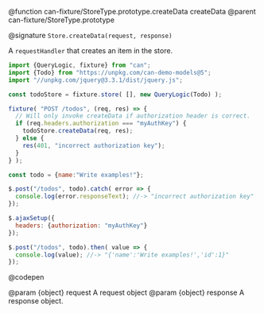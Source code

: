 @function can-fixture/StoreType.prototype.createData createData
@parent can-fixture/StoreType.prototype

@signature `Store.createData(request, response)`

  A `requestHandler` that creates an item in the store.

  ```js
  import {QueryLogic, fixture} from "can";
  import {Todo} from "https://unpkg.com/can-demo-models@5";
  import "//unpkg.com/jquery@3.3.1/dist/jquery.js";

  const todoStore = fixture.store( [], new QueryLogic(Todo) );

  fixture( "POST /todos", (req, res) => {
    // Will only invoke createData if authorization header is correct.
    if (req.headers.authorization === "myAuthKey") {
      todoStore.createData(req, res);
    } else {
      res(401, "incorrect authorization key");
    }
  } );

  const todo = {name:"Write examples!"};

  $.post("/todos", todo).catch( error => {
    console.log(error.responseText); //-> "incorrect authorization key"
  });

  $.ajaxSetup({
    headers: {authorization: "myAuthKey"}
  });

  $.post("/todos", todo).then( value => {
    console.log(value); //-> "{'name':'Write examples!','id':1}"
  });

  ```
  @codepen
  
  @param {object} request A request object
  @param {object} response A response object.
  